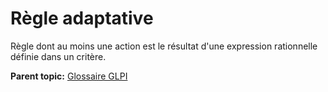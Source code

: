 Règle adaptative
================

Règle dont au moins une action est le résultat d'une expression
rationnelle définie dans un critère.

**Parent topic:** [Glossaire GLPI](../../glpi/glossary.html)
